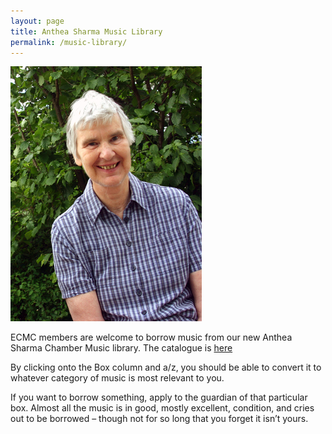 ```yaml
---
layout: page
title: Anthea Sharma Music Library
permalink: /music-library/
---
```

![Anthea Sharma, a club member who has passed away, donated here music library to us](/images/anthea-sharma.jpg)

ECMC members are welcome to borrow music from our new Anthea Sharma 
Chamber Music library. The catalogue is [here](/assets/composer-list-anthea-sharma-collection.xls)

By clicking onto the Box column and a/z, you should be able to convert it to whatever category of music is most relevant to you.

If you want to borrow something, apply to the guardian of that particular box. Almost all the music is in good, mostly excellent, condition, and cries out to be borrowed – though not for so long that you forget it isn’t yours.
